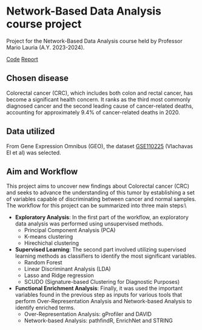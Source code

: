 # Network-Based Data Analysis course project

Project for the Network-Based Data Analysis course held by Professor Mario Lauria (A.Y. 2023-2024).

[Code](https://github.com/iamandreatonina/Network_based_Data-Analysis-/tree/main/Code)
[Report]()


## Chosen disease 

Colorectal cancer (CRC), which includes both colon and rectal cancer, has become a significant health concern. It ranks as the third most commonly diagnosed cancer and the second leading cause of cancer-related deaths, accounting for approximately 9.4% of cancer-related deaths in 2020.

## Data utilized 

From Gene Expression Omnibus (GEO), the dataset [GSE110225](https://www.ncbi.nlm.nih.gov/geo/query/acc.cgi?acc=GSE110225) (Vlachavas EI et al) was selected. 

## Aim and Workflow
    
This project aims to uncover new findings about Colorectal cancer (CRC) and seeks to advance the understanding of this tumor by establishing a set of variables capable of discriminating between cancer and normal samples. The workflow for this project can be summarized into three main steps:\
  * **Exploratory Analysis**: In the first part of the workflow, an exploratory data analysis was performed using unsupervised methods.
      * Principal Component Analysis (PCA)
      * K-means clustering
      * Hirechichal clustering
  * **Supervised Learning**: The second part involved utilizing supervised learning methods as classifiers to identify the most significant variables.
      * Random Forest
      * Linear Discriminant Analysis (LDA)
      * Lasso and Ridge regression
      * SCUDO (Signature-based Clustering for Diagnostic Purposes)
  * **Functional Enrichment Analysis**: Finally, it was used the important variables found in the previous step as inputs for various tools that perform Over-Representation Analysis and Network-based Analysis to identify enriched terms.
      * Over-Representation Analysis: gProfiler and DAVID
      * Network-based Analysis: pathfindR, EnrichNet and STRING
